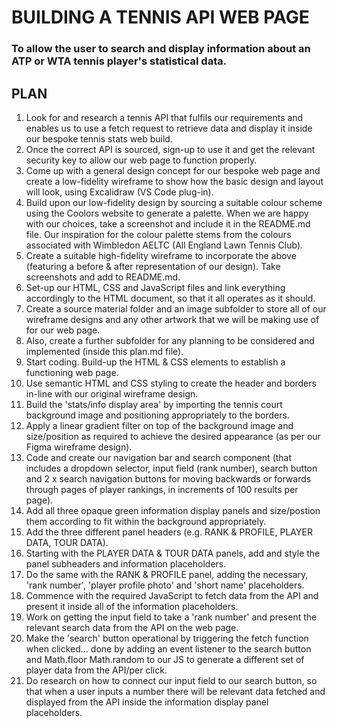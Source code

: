 # BUILDING A TENNIS API WEB PAGE

### To allow the user to search and display information about an ATP or WTA tennis player's statistical data.

## PLAN

1. Look for and research a tennis API that fulfils our requirements and enables us to use a fetch request to retrieve data and display it inside our bespoke tennis stats web build.
2. Once the correct API is sourced, sign-up to use it and get the relevant security key to allow our web page to function properly.
3. Come up with a general design concept for our bespoke web page and create a low-fidelity wireframe to show how the basic design and layout will look, using Excalidraw (VS Code plug-in).
4. Build upon our low-fidelity design by sourcing a suitable colour scheme using the Coolors website to generate a palette. When we are happy with our choices, take a screenshot and include it in the README.md file. Our inspiration for the colour palette stems from the colours associated with Wimbledon AELTC (All England Lawn Tennis Club).
5. Create a suitable high-fidelity wireframe to incorporate the above (featuring a before & after representation of our design). Take screenshots and add to README.md.
6. Set-up our HTML, CSS and JavaScript files and link everything accordingly to the HTML document, so that it all operates as it should.
7. Create a source material folder and an image subfolder to store all of our wireframe designs and any other artwork that we will be making use of for our web page.
8. Also, create a further subfolder for any planning to be considered and implemented (inside this plan.md file).
9. Start coding. Build-up the HTML & CSS elements to establish a functioning web page.
10. Use semantic HTML and CSS styling to create the header and borders in-line with our original wireframe design.
11. Build the 'stats/info display area' by importing the tennis court background image and positioning appropriately to the borders.
12. Apply a linear gradient filter on top of the background image and size/position as required to achieve the desired appearance (as per our Figma wireframe design).
13. Code and create our navigation bar and search component (that includes a dropdown selector, input field (rank number), search button and 2 x search navigation buttons for moving backwards or forwards through pages of player rankings, in increments of 100 results per page).
14. Add all three opaque green information display panels and size/postion them according to fit within the background appropriately.
15. Add the three different panel headers (e.g. RANK & PROFILE, PLAYER DATA, TOUR DATA).
16. Starting with the PLAYER DATA & TOUR DATA panels, add and style the panel subheaders and information placeholders.
17. Do the same with the RANK & PROFILE panel, adding the necessary, 'rank number', 'player profile photo' and 'short name' placeholders.
18. Commence with the required JavaScript to fetch data from the API and present it inside all of the information placeholders.
19. Work on getting the input field to take a 'rank number' and present the relevant search data from the API on the web page.
20. Make the 'search' button operational by triggering the fetch function when clicked... done by adding an event listener to the search button and Math.floor Math.random to our JS to generate a different set of player data from the API/per click.
21. Do research on how to connect our input field to our search button, so that when a user inputs a number there will be relevant data fetched and displayed from the API inside the information display panel placeholders.
